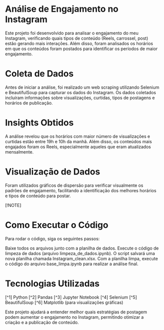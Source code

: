 # Análise de Engajamento no Instagram

Este projeto foi desenvolvido para analisar o engajamento do meu Instagram, verificando quais tipos de conteúdo (Reels, carrossel, post) estão gerando mais interações. Além disso, foram analisados os horários em que os conteúdos foram postados para identificar os períodos de maior engajamento.

# Coleta de Dados
Antes de iniciar a análise, foi realizado um web scraping utilizando Selenium e BeautifulSoup para capturar os dados do Instagram. Os dados coletados incluíram informações sobre visualizações, curtidas, tipos de postagens e horários de publicação.

# Insights Obtidos
A análise revelou que os horários com maior número de visualizações e curtidas estão entre 19h e 10h da manhã. Além disso, os conteúdos mais engajados foram os Reels, especialmente aqueles que eram atualizados mensalmente.

# Visualização de Dados
Foram utilizados gráficos de dispersão para verificar visualmente os padrões de engajamento, facilitando a identificação dos melhores horários e tipos de conteúdo para postar.

[!NOTE]
# Como Executar o Código
Para rodar o código, siga os seguintes passos:

Baixe todos os arquivos junto com a planilha de dados.
Execute o código de limpeza de dados (arquivo limpeza_de_dados.ipynb).
O script salvará uma nova planilha chamada Instagram_clean.xlsx.
Com a planilha limpa, execute o código do arquivo base_limpa.ipynb para realizar a análise final.

# Tecnologias Utilizadas
[^1] Python
[^2] Pandas
[^3] Jupyter Notebook
[^4] Selenium
[^5] BeautifulSoup
[^6] Matplotlib (para visualizações gráficas)

Este projeto ajudará a entender melhor quais estratégias de postagem podem aumentar o engajamento no Instagram, permitindo otimizar a criação e a publicação de conteúdo.

